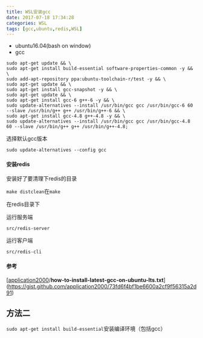 ```yaml
---
title: WSL安装gcc
date: 2017-07-18 17:34:28
categories: WSL
tags: [gcc,ubuntu,redis,WSL]
---
```


* ubuntu16.04(bash on window)
* gcc

```
sudo apt-get update && \
sudo apt-get install build-essential software-properties-common -y && \
sudo add-apt-repository ppa:ubuntu-toolchain-r/test -y && \
sudo apt-get update && \
sudo apt-get install gcc-snapshot -y && \
sudo apt-get update && \
sudo apt-get install gcc-6 g++-6 -y && \
sudo update-alternatives --install /usr/bin/gcc gcc /usr/bin/gcc-6 60 --slave /usr/bin/g++ g++ /usr/bin/g++-6 && \
sudo apt-get install gcc-4.8 g++-4.8 -y && \
sudo update-alternatives --install /usr/bin/gcc gcc /usr/bin/gcc-4.8 60 --slave /usr/bin/g++ g++ /usr/bin/g++-4.8;
```

选择默认gcc版本

`sudo update-alternatives --config gcc`

####  安装redis

安装好了要清理下redis的目录

`make distclean`在`make`

在redis目录下

运行服务端

`src/redis-server`

运行客户端

`src/redis-cli`

#### 参考

[[application2000](https://gist.github.com/application2000)/**how-to-install-latest-gcc-on-ubuntu-lts.txt**](https://gist.github.com/application2000/73fd6f4bf1be6600a2cf9f56315a2d91)



## 方法二

`sudo apt-get install build-essential`安装编译环境（包括gcc）